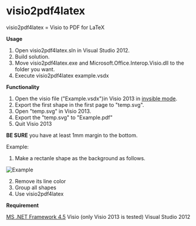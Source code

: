 visio2pdf4latex
===============

visio2pdf4latex = Visio to PDF for LaTeX

**Usage**

1. Open visio2pdf4latex.sln in Visual Studio 2012.
2. Build solution.
3. Move visio2pdf4latex.exe and Microsoft.Office.Interop.Visio.dll to the folder you want.
4. Execute visio2pdf4latex example.vsdx

**Functionality**

1. Open the visio file ("Example.vsdx")in Visio 2013 in [invsible mode].
1. Export the first shape in the first page to "temp.svg".
2. Open "temp.svg" in Visio 2013.
3. Export the "temp.svg" to "Example.pdf"
4. Quit Visio 2013

**BE SURE** you have at least 1mm margin to the bottom.

Example:

1. Make a rectanle shape as the background as follows.

![Example](https://copy.com/ZhOqkZI0p7Ym/example.png?revision=273, "example")

2. Remove its line color
3. Group all shapes
4. Use visio2pdf4latex


**Requirement**

[MS .NET Framework 4.5]
Visio (only Visio 2013 is tested)
Visual Studio 2012

[emf2eps tool from LyX]: http://wiki.lyx.org/Windows/MetafileToEPSConverter
[MS .NET Framework 4.5]: http://www.microsoft.com/en-us/download/details.aspx?id=30653
[invsible mode]: http://msdn.microsoft.com/en-us/library/ff766890.aspx
